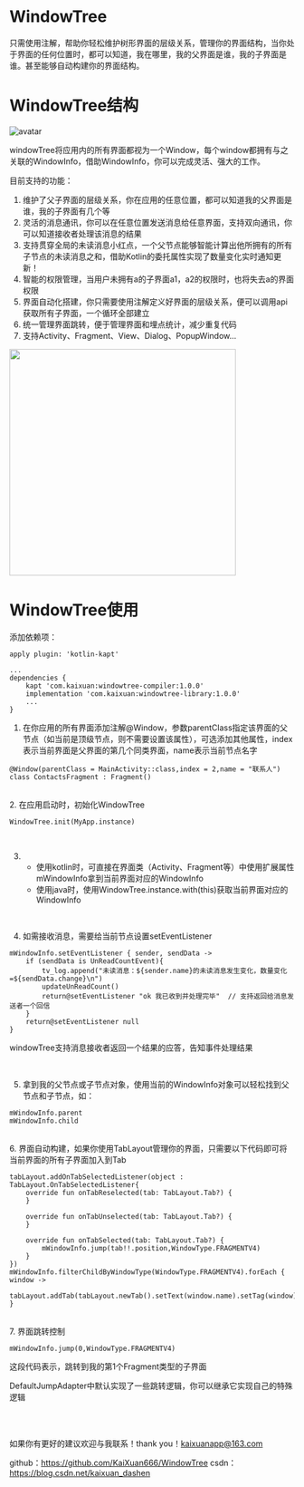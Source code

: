 # WindowTree
只需使用注解，帮助你轻松维护树形界面的层级关系，管理你的界面结构，当你处于界面的任何位置时，都可以知道，我在哪里，我的父界面是谁，我的子界面是谁。甚至能够自动构建你的界面结构。


# WindowTree结构
![avatar](https://img-blog.csdnimg.cn/20190302184300349.png?x-oss-process=image/watermark,type_ZmFuZ3poZW5naGVpdGk,shadow_10,text_aHR0cHM6Ly9ibG9nLmNzZG4ubmV0L2thaXh1YW5fZGFzaGVu,size_16,color_FFFFFF,t_70)

windowTree将应用内的所有界面都视为一个Window，每个window都拥有与之关联的WindowInfo，借助WindowInfo，你可以完成灵活、强大的工作。

目前支持的功能：

1. 维护了父子界面的层级关系，你在应用的任意位置，都可以知道我的父界面是谁，我的子界面有几个等
2. 灵活的消息通讯，你可以在任意位置发送消息给任意界面，支持双向通讯，你可以知道接收者处理该消息的结果
3. 支持贯穿全局的未读消息小红点，一个父节点能够智能计算出他所拥有的所有子节点的未读消息之和，借助Kotlin的委托属性实现了数量变化实时通知更新！
4. 智能的权限管理，当用户未拥有a的子界面a1，a2的权限时，也将失去a的界面权限
5. 界面自动化搭建，你只需要使用注解定义好界面的层级关系，便可以调用api获取所有子界面，一个循环全部建立
6. 统一管理界面跳转，便于管理界面和埋点统计，减少重复代码
7. 支持Activity、Fragment、View、Dialog、PopupWindow...

<img src="https://img-blog.csdnimg.cn/20190302194910186.png?x-oss-process=image/watermark,type_ZmFuZ3poZW5naGVpdGk,shadow_10,text_aHR0cHM6Ly9ibG9nLmNzZG4ubmV0L2thaXh1YW5fZGFzaGVu,size_16,color_FFFFFF,t_70" width="400" hegiht="867" align=center />
  
# WindowTree使用

添加依赖项：

```
apply plugin: 'kotlin-kapt'

...
dependencies {
    kapt 'com.kaixuan:windowtree-compiler:1.0.0'
    implementation 'com.kaixuan:windowtree-library:1.0.0'
    ...
}
```

1. 在你应用的所有界面添加注解@Window，参数parentClass指定该界面的父节点（如当前是顶级节点，则不需要设置该属性），可选添加其他属性，index表示当前界面是父界面的第几个同类界面，name表示当前节点名字  


```
@Window(parentClass = MainActivity::class,index = 2,name = "联系人") 
class ContactsFragment : Fragment() 
```  

<br/>
2. 在应用启动时，初始化WindowTree  

<br/>

```
WindowTree.init(MyApp.instance)
``` 

<br/>

3. 
    -  使用kotlin时，可直接在界面类（Activity、Fragment等）中使用扩展属性mWindowInfo拿到当前界面对应的WindowInfo 
    - 使用java时，使用WindowTree.instance.with(this)获取当前界面对应的WindowInfo

<br/>

4. 如需接收消息，需要给当前节点设置setEventListener  

```
mWindowInfo.setEventListener { sender, sendData ->
    if (sendData is UnReadCountEvent){
        tv_log.append("未读消息：${sender.name}的未读消息发生变化，数量变化=${sendData.change}\n")
        updateUnReadCount()
        return@setEventListener "ok 我已收到并处理完毕"  // 支持返回给消息发送者一个回信
    }
    return@setEventListener null 
}
```
windowTree支持消息接收者返回一个结果的应答，告知事件处理结果


<br/>

5. 拿到我的父节点或子节点对象，使用当前的WindowInfo对象可以轻松找到父节点和子节点，如：
```
mWindowInfo.parent
mWindowInfo.child
```

<br/>
6. 界面自动构建，如果你使用TabLayout管理你的界面，只需要以下代码即可将当前界面的所有子界面加入到Tab  


```
tabLayout.addOnTabSelectedListener(object : TabLayout.OnTabSelectedListener{
    override fun onTabReselected(tab: TabLayout.Tab?) {
    }

    override fun onTabUnselected(tab: TabLayout.Tab?) {
    }

    override fun onTabSelected(tab: TabLayout.Tab?) {
        mWindowInfo.jump(tab!!.position,WindowType.FRAGMENTV4)
    }
})
mWindowInfo.filterChildByWindowType(WindowType.FRAGMENTV4).forEach { window ->
    tabLayout.addTab(tabLayout.newTab().setText(window.name).setTag(window))
}
```


<br/>
7. 界面跳转控制


```
mWindowInfo.jump(0,WindowType.FRAGMENTV4)
```
这段代码表示，跳转到我的第1个Fragment类型的子界面


DefaultJumpAdapter中默认实现了一些跳转逻辑，你可以继承它实现自己的特殊逻辑

<br/>
<br/>

如果你有更好的建议欢迎与我联系！thank you！kaixuanapp@163.com

github：https://github.com/KaiXuan666/WindowTree
csdn：https://blog.csdn.net/kaixuan_dashen

